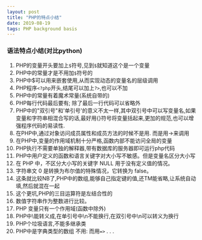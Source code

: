 ```yaml
---
layout: post
title: "PHP的特点小结"
date: 2019-08-19 
tags: PHP background basis
---
```



### 语法特点小结(对比python)

1. PHP的变量开头要加上`$`符号,见到`$`就知道这个是一个变量
2. PHP中的常量才是不用加`$`符号的
3. PHP中$可以用来嵌套使用,从而实现动态的变量名的层级调用
4. PHP程序`<?php`开头,结尾可以加上`?>`,也可以不加
5. PHP中的常量有着魔术常量(系统自带的)
6. PHP每行代码最后要有; 除了最后一行代码可以省略外
7. PHP中的"双引号"和'单引号'的意义不太一样,其中双引号中可以写变量名,如果变量和字符串相混合写的话,最好用{}符号将变量括起来,更加的规范,也可以增强程序代码的易读性. 
8. 在PHP中,通过对象访问成员属性和成员方法的时候不是用. 而是用->来调用
9. 在PHP中,变量的作用域机制十分严格,函数内部不能访问全局的变量
10. PHP执行不需要单独的解释器,带有数据库的服务器即可运行php代码
11. PHP中用户定义的函数和语言关键字对大小写不敏感。但是变量名区分大小写
12. 在 PHP 中，不区分大小写的关键字 NULL 用于没有定义值的情况。
13. 字符串文 0 是转换为布尔值的特殊情况，它转换为 false。
14. 这条就比较NB了,PHP中的数组,能够自己指定键的值,还TM能省略,让系统自动填,然后就混在一起
15. 这个更坑,PHP的三目运算符是左结合性的
16. 数值字符串作为整数进行比较。
17. PHP 变量只有一个作用域(函数中除外)
18. PHP中\\能转义成\,在单引号中\n不能换行,在双引号中\n可以转义为换行
19. PHP个垃圾语言,不能多继承类
20. PHP中是字典类型的数组 不用: 而用`=>`
. . . 



